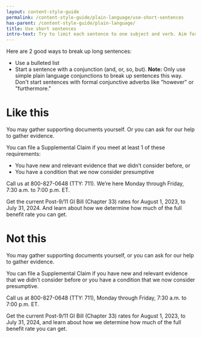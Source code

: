 ```yaml
---
layout: content-style-guide
permalink: /content-style-guide/plain-language/use-short-sentences
has-parent: /content-style-guide/plain-language/
title: Use short sentences
intro-text: Try to limit each sentence to one subject and verb. Aim for no more than 25 words per sentence, and fewer words when possible. 
---
```


Here are 2 good ways to break up long sentences:
- Use a bulleted list
- Start a sentence with a conjunction (and, or, so, but). **Note:** Only use simple plain language conjunctions to break up sentences this way. Don't start sentences with formal conjunctive adverbs like "however" or "furthermore."

<div class="do-dont">
<div class="do-dont__do">
<h1 class="do-dont__heading">Like this</h1>
<div class="do-dont__content" markdown="1">
  
You may gather supporting documents yourself. Or you can ask for our help to gather evidence.  

You can file a Supplemental Claim if you meet at least 1 of these requirements:
<ul>
  <li>You have new and relevant evidence that we didn’t consider before, or</li>
  <li>You have a condition that we now consider presumptive</li>
</ul>  

Call us at 800-827-0648 (TTY: 711). We’re here Monday through Friday, 7:30 a.m. to 7:00 p.m. ET.  

Get the current Post-9/11 GI Bill (Chapter 33) rates for August 1, 2023, to July 31, 2024. And learn about how we determine how much of the full benefit rate you can get.

</div>
</div>

<div class="do-dont__dont">
<h1 class="do-dont__heading">Not this</h1>
<div class="do-dont__content" markdown="1">
  
You may gather supporting documents yourself, or you can ask for our help to gather evidence.  

You can file a Supplemental Claim if you have new and relevant evidence that we didn’t consider before or you have a condition that we now consider presumptive.  

Call us at 800-827-0648 (TTY: 711), Monday through Friday, 7:30 a.m. to 7:00 p.m. ET.  

Get the current Post-9/11 GI Bill (Chapter 33) rates for August 1, 2023, to July 31, 2024, and learn about how we determine how much of the full benefit rate you can get.  

</div>
</div>
</div>
